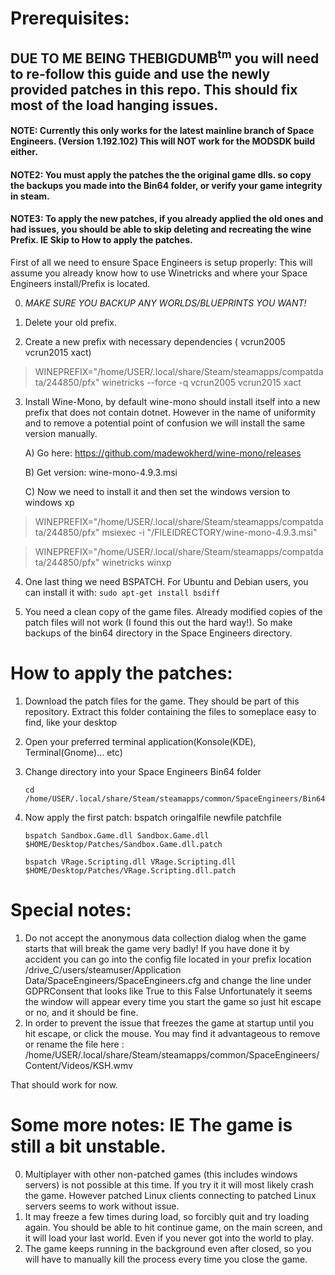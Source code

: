 # Prerequisites:

## DUE TO ME BEING THEBIGDUMB<sup>tm</sup> you will need to re-follow this guide and use the newly provided patches in this repo. This should fix most of the load hanging issues.

#### NOTE: Currently this only works for the latest mainline branch of Space Engineers. (Version 1.192.102) This will NOT work for the MODSDK build either. 
#### NOTE2: You must apply the patches the the original game dlls. so copy the backups you made into the Bin64 folder, or verify your game integrity in steam.
#### NOTE3: To apply the new patches, if you already applied the old ones and had issues, you should be able to skip deleting and recreating the wine Prefix. IE Skip to How to apply the patches.

First of all we need to ensure Space Engineers is setup properly:
	This will assume you already know how to use Winetricks and where your Space Engineers 	install/Prefix is located.

0) *MAKE SURE YOU BACKUP ANY WORLDS/BLUEPRINTS YOU WANT!*

1) Delete your old prefix. 

2) Create a new prefix with necessary dependencies ( vcrun2005 vcrun2015 xact)

> WINEPREFIX="/home/USER/.local/share/Steam/steamapps/compatdata/244850/pfx" winetricks --force -q vcrun2005 vcrun2015 xact

3) Install Wine-Mono, by default wine-mono should install itself into a new prefix that does not contain dotnet. However in the name of uniformity and to remove a potential point of confusion we will install the same version manually.
	
    A) Go here: https://github.com/madewokherd/wine-mono/releases
      
    B) Get version: wine-mono-4.9.3.msi
      
    C) Now we need to install it and then set the windows version to windows xp

> WINEPREFIX="/home/USER/.local/share/Steam/steamapps/compatdata/244850/pfx" msiexec -i "/FILEIDRECTORY/wine-mono-4.9.3.msi"

> WINEPREFIX="/home/USER/.local/share/Steam/steamapps/compatdata/244850/pfx" winetricks winxp

4) One last thing we need BSPATCH. For Ubuntu and Debian users, you can install it with:
`sudo apt-get install bsdiff`

5) You need a clean copy of the game files. Already modified copies of the patch files will not work (I found this out the hard way!). So make backups of the bin64 directory in the Space Engineers directory.

# How to apply the patches:

1. Download the patch files for the game. They should be part of this repository.
   Extract this folder containing the files to someplace easy to find, like your desktop

2. Open your preferred terminal application(Konsole(KDE), Terminal(Gnome)… etc)

3. Change directory into your Space Engineers Bin64 folder

   ```
   cd /home/USER/.local/share/Steam/steamapps/common/SpaceEngineers/Bin64
   ```

4. Now apply the first patch: bspatch oringalfile newfile patchfile

   ```
   bspatch Sandbox.Game.dll Sandbox.Game.dll $HOME/Desktop/Patches/Sandbox.Game.dll.patch
   ```

   ```
   bspatch VRage.Scripting.dll VRage.Scripting.dll  $HOME/Desktop/Patches/VRage.Scripting.dll.patch
   ```

# Special notes:

1. Do not accept the anonymous data collection dialog when the game starts that will break the game very badly!
   If you have done it by accident you can go into the config file located in your prefix location /drive_C/users/steamuser/Application Data/SpaceEngineers/SpaceEngineers.cfg and change the line under <Key>GDPRConsent</Key> that looks like <Value xsi:type="xsd:string">True</Value> to this <Value xsi:type="xsd:string">False</Value>
   Unfortunately it seems the window will appear every time you start the game so just hit escape or no, and it should be fine.
2. In order to prevent the issue that freezes the game at startup until you hit escape, or click the mouse. You may find it advantageous to remove or rename the file here : /home/USER/.local/share/Steam/steamapps/common/SpaceEngineers/Content/Videos/KSH.wmv

That should work for now.

# Some more notes: IE The game is still a bit unstable.
0) Multiplayer with other non-patched games (this includes windows servers) is not possible at this time. If you try it it will most likely crash the game. However patched Linux clients connecting to patched Linux servers seems to work without issue.
1) It may freeze a few times during load, so forcibly quit and try loading again. You should be able to hit continue game, on the main screen, and it will load your last world. Even if you never got into the world to play.
2) The game keeps running in the background even after closed, so you will have to manually kill the process every time you close the game.